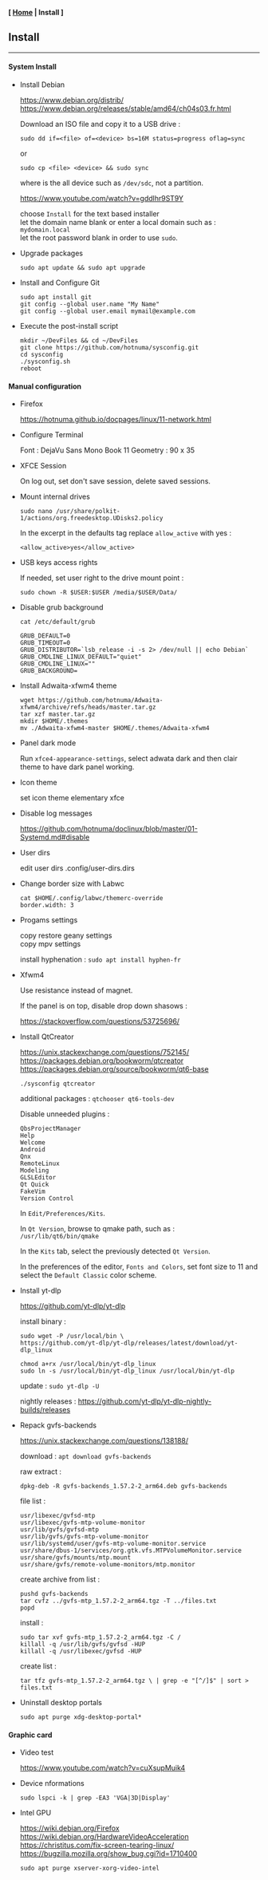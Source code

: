 <link href="../style.css" rel="stylesheet"></link>

**[ [Home](../index.html) | Install ]**

## Install

---

#### System Install

* Install Debian

    https://www.debian.org/distrib/  
    https://www.debian.org/releases/stable/amd64/ch04s03.fr.html  
    
    Download an ISO file and copy it to a USB drive :
    
    `sudo dd if=<file> of=<device> bs=16M status=progress oflag=sync`
    
    or
    
    `sudo cp <file> <device> && sudo sync`
    
    where <device> is the all device such as `/dev/sdc`, not a partition.
    
    https://www.youtube.com/watch?v=gddlhr9ST9Y  
    
    choose `Install` for the text based installer  
    let the domain name blank or enter a local domain such as : `mydomain.local`  
    let the root password blank in order to use `sudo`.  

* Upgrade packages
    
    `sudo apt update && sudo apt upgrade`
    
* Install and Configure Git
    
    ```
    sudo apt install git
    git config --global user.name "My Name"
    git config --global user.email mymail@example.com
    ```

* Execute the post-install script

    ```
    mkdir ~/DevFiles && cd ~/DevFiles
    git clone https://github.com/hotnuma/sysconfig.git
    cd sysconfig
    ./sysconfig.sh
    reboot
    ```


#### <a name="disable"></a> Manual configuration

* Firefox

    https://hotnuma.github.io/docpages/linux/11-network.html  
    
* Configure Terminal
    
    Font :      DejaVu Sans Mono Book 11
    Geometry :  90 x 35

* XFCE Session
    
    On log out, set don't save session, delete saved sessions.

* Mount internal drives
    
    `sudo nano /usr/share/polkit-1/actions/org.freedesktop.UDisks2.policy`
    
    In the excerpt <action id=“org.freedesktop.udisks2.filesystem-mount-system”> in the defaults tag replace `allow_active` with yes :  

    `<allow_active>yes</allow_active>`

* USB keys access rights

    If needed, set user right to the drive mount point :
    
    `sudo chown -R $USER:$USER /media/$USER/Data/`

* Disable grub background
    
    ```
    cat /etc/default/grub

    GRUB_DEFAULT=0
    GRUB_TIMEOUT=0
    GRUB_DISTRIBUTOR=`lsb_release -i -s 2> /dev/null || echo Debian`
    GRUB_CMDLINE_LINUX_DEFAULT="quiet"
    GRUB_CMDLINE_LINUX=""
    GRUB_BACKGROUND=
    ```

* Install Adwaita-xfwm4 theme
    
    ```
    wget https://github.com/hotnuma/Adwaita-xfwm4/archive/refs/heads/master.tar.gz
    tar xzf master.tar.gz
    mkdir $HOME/.themes
    mv ./Adwaita-xfwm4-master $HOME/.themes/Adwaita-xfwm4
    ```

* Panel dark mode

    Run `xfce4-appearance-settings`, select adwata dark and then clair theme to
    have dark panel working.

* Icon theme

    set icon theme  elementary xfce  

* Disable log messages

    https://github.com/hotnuma/doclinux/blob/master/01-Systemd.md#disable  

* User dirs
    
    edit user dirs .config/user-dirs.dirs

* Change border size with Labwc
    
    ```
    cat $HOME/.config/labwc/themerc-override
    border.width: 3
    ```

* Progams settings
    
    copy restore geany settings  
    copy mpv settings  
    
    install hyphenation : `sudo apt install hyphen-fr`

* Xfwm4

    Use resistance instead of magnet.
    
    If the panel is on top, disable drop down shasows :
    
    https://stackoverflow.com/questions/53725696/  

* Install QtCreator

    https://unix.stackexchange.com/questions/752145/  
    https://packages.debian.org/bookworm/qtcreator  
    https://packages.debian.org/source/bookworm/qt6-base  

    `./sysconfig qtcreator`  
    
    additional packages : `qtchooser qt6-tools-dev`

    Disable unneeded plugins :
    
    ```
    QbsProjectManager
    Help
    Welcome
    Android
    Qnx
    RemoteLinux
    Modeling
    GLSLEditor
    Qt Quick
    FakeVim
    Version Control
    ```
    
    In `Edit/Preferences/Kits`.
    
    In `Qt Version`, browse to qmake path, such as :  
    `/usr/lib/qt6/bin/qmake`
    
    In the `Kits` tab, select the previously detected `Qt Version`.
    
    In the preferences of the editor, `Fonts and Colors`, set font
    size to 11 and select the `Default Classic` color scheme.

* Install yt-dlp
    
    https://github.com/yt-dlp/yt-dlp  
    
    install binary :
    
    ```
    sudo wget -P /usr/local/bin \
    https://github.com/yt-dlp/yt-dlp/releases/latest/download/yt-dlp_linux

    chmod a+rx /usr/local/bin/yt-dlp_linux
    sudo ln -s /usr/local/bin/yt-dlp_linux /usr/local/bin/yt-dlp
    ```
    
    update : `sudo yt-dlp -U`  

    nightly releases : https://github.com/yt-dlp/yt-dlp-nightly-builds/releases  

* Repack gvfs-backends
    
    https://unix.stackexchange.com/questions/138188/  

    download : `apt download gvfs-backends`
    
    raw extract :
    
    `dpkg-deb -R gvfs-backends_1.57.2-2_arm64.deb gvfs-backends`
    
    file list :
    
    ```
    usr/libexec/gvfsd-mtp
    usr/libexec/gvfs-mtp-volume-monitor
    usr/lib/gvfs/gvfsd-mtp
    usr/lib/gvfs/gvfs-mtp-volume-monitor
    usr/lib/systemd/user/gvfs-mtp-volume-monitor.service
    usr/share/dbus-1/services/org.gtk.vfs.MTPVolumeMonitor.service
    usr/share/gvfs/mounts/mtp.mount
    usr/share/gvfs/remote-volume-monitors/mtp.monitor
    ```
    
    create archive from list :
    
    ```
    pushd gvfs-backends
    tar cvfz ../gvfs-mtp_1.57.2-2_arm64.tgz -T ../files.txt
    popd
    ```

    install :
    
    ```
    sudo tar xvf gvfs-mtp_1.57.2-2_arm64.tgz -C /
	killall -q /usr/lib/gvfs/gvfsd -HUP
	killall -q /usr/libexec/gvfsd -HUP
    ```

    create list :
    
    `tar tfz gvfs-mtp_1.57.2-2_arm64.tgz \
    | grep -e "[^/]$" | sort > files.txt`

* Uninstall desktop portals

    `sudo apt purge xdg-desktop-portal*`


#### Graphic card

* Video test

    https://www.youtube.com/watch?v=cuXsupMuik4  

* Device nformations
    
    `sudo lspci -k | grep -EA3 'VGA|3D|Display'`

* Intel GPU
    
    https://wiki.debian.org/Firefox  
    https://wiki.debian.org/HardwareVideoAcceleration  
    https://christitus.com/fix-screen-tearing-linux/  
    https://bugzilla.mozilla.org/show_bug.cgi?id=1710400  
    
    `sudo apt purge xserver-xorg-video-intel`

<br/>

